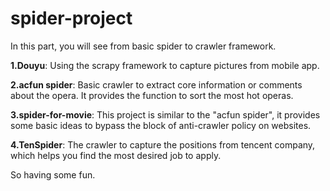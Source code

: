# spider-project
In this part, you will see from basic spider to crawler framework. 

**1.Douyu**:
Using the scrapy framework to capture pictures from mobile app.

**2.acfun spider**:
Basic crawler to extract core information or comments about the opera.
It provides the function to sort the most hot operas.

**3.spider-for-movie**:
This project is similar to the "acfun spider", it provides some basic ideas to bypass the block of anti-crawler policy on websites.

**4.TenSpider**:
The crawler to capture the positions from tencent company, which helps you find the most desired job to apply.

So having some fun.
